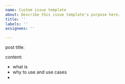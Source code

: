 ```yaml
---
name: Custom issue template
about: Describe this issue template's purpose here.
title: ''
labels: ''
assignees: ''

---
```


post title:

content:
- what is
- why to use and use cases
-
